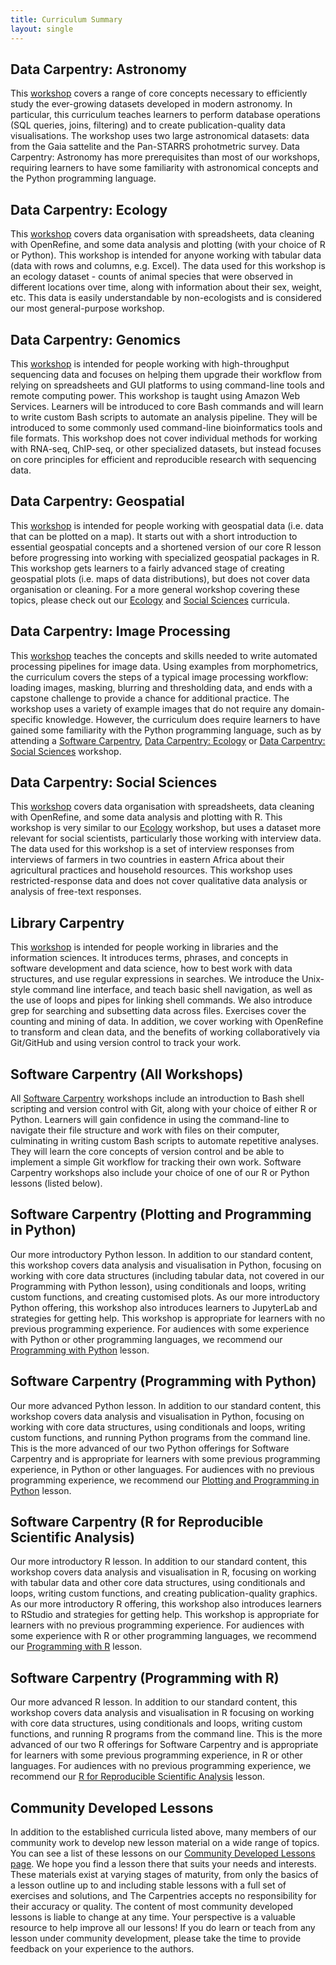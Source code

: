 ```yaml
---
title: Curriculum Summary
layout: single
---
```


## Data Carpentry: Astronomy
This [workshop][dc-astro] covers a range of core concepts necessary to
efficiently study the ever-growing datasets developed in modern astronomy.
In particular,
this curriculum teaches learners to perform database operations (SQL queries, joins, filtering) and
to create publication-quality data visualisations.
The workshop uses two large astronomical datasets: data from the Gaia sattelite and the Pan-STARRS prohotmetric survey.
Data Carpentry: Astronomy has more prerequisites than most of our workshops,
requiring learners to have some familiarity with astronomical concepts
and the Python programming language.

## Data Carpentry: Ecology
This [workshop][dc-ecology] covers data organisation with spreadsheets, data cleaning with OpenRefine, and some data analysis and plotting (with your
choice of R or Python). This workshop is intended for anyone working with tabular data (data with rows and columns, e.g. Excel). The data
used for this workshop is an ecology dataset - counts of animal species that were observed in different locations over time, along with
information about their sex, weight, etc. This data is easily understandable by non-ecologists and is considered our most general-purpose
workshop.

## Data Carpentry: Genomics
This [workshop][dc-genomics] is intended for people working with high-throughput sequencing data and focuses on helping them upgrade their workflow from
relying on spreadsheets and GUI platforms to using command-line tools and remote computing power. This workshop is taught using Amazon
Web Services. Learners will be introduced to core Bash commands and will learn to write custom Bash scripts to automate an analysis
pipeline. They will be introduced to some commonly used command-line bioinformatics tools and file formats. This workshop does not cover
individual methods for working with RNA-seq, ChIP-seq, or other specialized datasets, but instead focuses on core principles for
efficient and reproducible research with sequencing data.

## Data Carpentry: Geospatial
This [workshop][dc-geospatial] is intended for people working with geospatial data (i.e. data that can be plotted on a map). It starts out with a short
introduction to essential geospatial concepts and a shortened version of our core R lesson before progressing into working with
specialized geospatial packages in R. This workshop gets learners to a fairly advanced stage of creating geospatial plots (i.e. maps of
data distributions), but does not cover data organisation or cleaning. For a more general workshop covering these topics, please check
out our [Ecology](#data-carpentry-ecology) and [Social Sciences](#data-carpentry-social-sciences) curricula.

## Data Carpentry: Image Processing
This [workshop][dc-image] teaches the concepts and skills needed to
write automated processing pipelines for image data.
Using examples from morphometrics, the curriculum covers
the steps of a typical image processing workflow:
loading images, masking, blurring and thresholding data,
and ends with a capstone challenge to provide a chance for additional practice.
The workshop uses a variety of example images that do not require any domain-specific knowledge.
However, the curriculum does require learners to have gained some familiarity with
the Python programming language,
such as by attending a [Software Carpentry](#software-carpentry-plotting-and-programming-in-python),
[Data Carpentry: Ecology](#data-carpentry-ecology) or
[Data Carpentry: Social Sciences](#data-carpentry-social-sciences) workshop.

## Data Carpentry: Social Sciences
This [workshop][dc-socialsci] covers data organisation with spreadsheets, data cleaning with OpenRefine, and some data analysis and plotting with R. This
workshop is very similar to our [Ecology](#data-carpentry-ecology) workshop, but uses a dataset more relevant for social scientists, particularly those working with
interview data. The data used for this workshop is a set of interview responses from interviews of farmers in two countries in eastern
Africa about their agricultural practices and household resources. This workshop uses restricted-response data and does not cover
qualitative data analysis or analysis of free-text responses.

## Library Carpentry
This [workshop][lc] is intended for people working in libraries and the information sciences. It introduces terms, phrases, and concepts in
software development and data science, how to best work with data structures, and use regular expressions in searches. We introduce the
Unix-style command line interface, and teach basic shell navigation, as well as the use of loops and pipes for linking shell commands.
We also introduce grep for searching and subsetting data across files. Exercises cover the counting and mining of data. In addition, we
cover working with OpenRefine to transform and clean data, and the benefits of working collaboratively via Git/GitHub and using version
control to track your work.

## </a>Software Carpentry (All Workshops)
All [Software Carpentry][swc-all] workshops include an introduction to Bash shell scripting and version control with Git, along with your choice of
either R or Python. Learners will gain confidence in using the command-line to navigate their file structure and work with files on their
computer, culminating in writing custom Bash scripts to automate repetitive analyses. They will learn the core concepts of version
control and be able to implement a simple Git workflow for tracking their own work. Software Carpentry workshops also include your
choice of one of our R or Python lessons (listed below).

## Software Carpentry (Plotting and Programming in Python)
Our more introductory Python lesson. In addition to our standard content, this workshop covers data analysis and
visualisation in Python, focusing on working with core data structures (including tabular data, not covered in our Programming with
Python lesson), using conditionals and loops, writing custom functions, and creating customised plots. As our more introductory Python
offering, this workshop also introduces learners to JupyterLab and strategies for getting help. This workshop is appropriate for learners
with no previous programming experience. For audiences with some experience with Python or other programming languages, we recommend our
[Programming with Python](#software-carpentry-programming-with-python) lesson.

## Software Carpentry (Programming with Python)
Our more advanced Python lesson. In addition to our standard content, this workshop covers data analysis and
visualisation in Python, focusing on working with core data structures, using conditionals and loops, writing custom functions, and
running Python programs from the command line. This is the more advanced of our two Python offerings for Software Carpentry and is
appropriate for learners with some previous programming experience, in Python or other languages. For audiences with no previous
programming experience, we recommend our [Plotting and Programming in Python](#software-carpentry-plotting-and-programming-in-python) lesson.

## Software Carpentry (R for Reproducible Scientific Analysis)
Our more introductory R lesson. In addition to our standard content, this workshop covers data analysis and
visualisation in R, focusing on working with tabular data and other core data structures, using conditionals and loops, writing custom
functions, and creating publication-quality graphics. As our more introductory R offering, this workshop also introduces learners to
RStudio and strategies for getting help. This workshop is appropriate for learners with no previous programming experience. For audiences
with some experience with R or other programming languages, we recommend our [Programming with R](#software-carpentry-programming-with-r) lesson.

## Software Carpentry (Programming with R)
Our more advanced R lesson. In addition to our standard content, this workshop covers data analysis and
visualisation in R focusing on working with core data structures, using conditionals and loops, writing custom functions, and running R
programs from the command line. This is the more advanced of our two R offerings for Software Carpentry and is appropriate for learners
with some previous programming experience, in R or other languages. For audiences with no previous programming experience, we recommend
our [R for Reproducible Scientific Analysis](#software-carpentry-r-for-reproducible-scientific-analysis) lesson.

## Community Developed Lessons
In addition to the established curricula listed above,
many members of our community work to develop new lesson material
on a wide range of topics.
You can see a list of these lessons on our
[Community Developed Lessons page][community-lessons].
We hope you find a lesson there that suits your needs and interests.
These materials exist at varying stages of maturity,
from only the basics of a lesson outline up to and
including stable lessons with a full set of exercises and solutions,
and The Carpentries accepts no responsibility for
their accuracy or quality.
The content of most community developed lessons is liable to change at any time.
Your perspective is a valuable resource to help improve all our lessons!
If you do learn or teach from any lesson under community development,
please take the time to provide feedback on your experience to the authors.

[community-lessons]: /community-lessons/
[dc-astro]: https://datacarpentry.org/lessons/#astronomy-curriculum
[dc-ecology]: https://datacarpentry.org/lessons/#ecology-workshop
[dc-genomics]: https://datacarpentry.org/lessons/#genomics-workshop
[dc-geospatial]: https://datacarpentry.org/lessons/#geospatial-curriculum
[dc-image]: https://datacarpentry.org/lessons/#image-processing-curriculum
[dc-socialsci]: https://datacarpentry.org/lessons/#social-science-curriculum
[lc]: https://librarycarpentry.org/lessons/
[swc-all]: https://software-carpentry.org/lessons/
